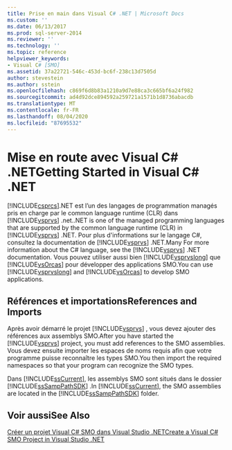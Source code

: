 ```yaml
---
title: Prise en main dans Visual C# .NET | Microsoft Docs
ms.custom: ''
ms.date: 06/13/2017
ms.prod: sql-server-2014
ms.reviewer: ''
ms.technology: ''
ms.topic: reference
helpviewer_keywords:
- Visual C# [SMO]
ms.assetid: 37a22721-546c-453d-bc6f-238c13d7505d
author: stevestein
ms.author: sstein
ms.openlocfilehash: c869f6d8b83a1210a9d7e88ca3c665bf6a24f982
ms.sourcegitcommit: ad4d92dce894592a259721a1571b1d8736abacdb
ms.translationtype: MT
ms.contentlocale: fr-FR
ms.lasthandoff: 08/04/2020
ms.locfileid: "87695532"
---
```

# <a name="getting-started-in-visual-c-net"></a><span data-ttu-id="4bfe4-102">Mise en route avec Visual C# .NET</span><span class="sxs-lookup"><span data-stu-id="4bfe4-102">Getting Started in Visual C# .NET</span></span>
  [!INCLUDE[csprcs](../../includes/csprcs-md.md)]<span data-ttu-id="4bfe4-103">.NET est l’un des langages de programmation managés pris en charge par le common language runtime (CLR) dans [!INCLUDE[vsprvs](../../includes/vsprvs-md.md)] .net.</span><span class="sxs-lookup"><span data-stu-id="4bfe4-103">.NET is one of the managed programming languages that are supported by the common language runtime (CLR) in [!INCLUDE[vsprvs](../../includes/vsprvs-md.md)] .NET.</span></span> <span data-ttu-id="4bfe4-104">Pour plus d'informations sur le langage C#, consultez la documentation de [!INCLUDE[vsprvs](../../includes/vsprvs-md.md)] .NET.</span><span class="sxs-lookup"><span data-stu-id="4bfe4-104">Many For more information about the C# language, see the [!INCLUDE[vsprvs](../../includes/vsprvs-md.md)] .NET documentation.</span></span> <span data-ttu-id="4bfe4-105">Vous pouvez utiliser aussi bien [!INCLUDE[vsprvslong](../../includes/vsprvslong-md.md)] que [!INCLUDE[vsOrcas](../../includes/vsorcas-md.md)] pour développer des applications SMO.</span><span class="sxs-lookup"><span data-stu-id="4bfe4-105">You can use [!INCLUDE[vsprvslong](../../includes/vsprvslong-md.md)] and [!INCLUDE[vsOrcas](../../includes/vsorcas-md.md)] to develop SMO applications.</span></span>  
  
## <a name="references-and-imports"></a><span data-ttu-id="4bfe4-106">Références et importations</span><span class="sxs-lookup"><span data-stu-id="4bfe4-106">References and Imports</span></span>  
 <span data-ttu-id="4bfe4-107">Après avoir démarré le projet [!INCLUDE[vsprvs](../../includes/vsprvs-md.md)] , vous devez ajouter des références aux assemblys SMO.</span><span class="sxs-lookup"><span data-stu-id="4bfe4-107">After you have started the [!INCLUDE[vsprvs](../../includes/vsprvs-md.md)] project, you must add references to the SMO assemblies.</span></span> <span data-ttu-id="4bfe4-108">Vous devez ensuite importer les espaces de noms requis afin que votre programme puisse reconnaître les types SMO.</span><span class="sxs-lookup"><span data-stu-id="4bfe4-108">You then import the required namespaces so that your program can recognize the SMO types.</span></span>  
  
 <span data-ttu-id="4bfe4-109">Dans [!INCLUDE[ssCurrent](../../includes/sscurrent-md.md)], les assemblys SMO sont situés dans le dossier [!INCLUDE[ssSampPathSDK](../../includes/sssamppathsdk-md.md)] .</span><span class="sxs-lookup"><span data-stu-id="4bfe4-109">In [!INCLUDE[ssCurrent](../../includes/sscurrent-md.md)], the SMO assemblies are located in the [!INCLUDE[ssSampPathSDK](../../includes/sssamppathsdk-md.md)] folder.</span></span>  
  
## <a name="see-also"></a><span data-ttu-id="4bfe4-110">Voir aussi</span><span class="sxs-lookup"><span data-stu-id="4bfe4-110">See Also</span></span>  
 [<span data-ttu-id="4bfe4-111">Créer un projet Visual C&#35; SMO dans Visual Studio .NET</span><span class="sxs-lookup"><span data-stu-id="4bfe4-111">Create a Visual C&#35; SMO Project in Visual Studio .NET</span></span>](how-to-create-a-visual-csharp-smo-project-in-visual-studio-net.md)  
  
  
